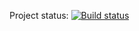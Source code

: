 Project status: [![Build status](https://ci.appveyor.com/api/projects/status/78tnu2d2fi2wm6he?svg=true)](https://ci.appveyor.com/project/paulwhite9191/carddeliveryreplan)
